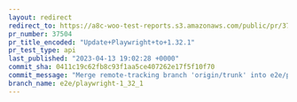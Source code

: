 ```yaml
---
layout: redirect
redirect_to: https://a8c-woo-test-reports.s3.amazonaws.com/public/pr/37504/api/index.html
pr_number: 37504
pr_title_encoded: "Update+Playwright+to+1.32.1"
pr_test_type: api
last_published: "2023-04-13 19:02:28 +0000"
commit_sha: 0411c19c62fb8c93f1aa5ce407262e17f5f10f70
commit_message: "Merge remote-tracking branch 'origin/trunk' into e2e/playwright-1_32_1"
branch_name: e2e/playwright-1_32_1
---
```

